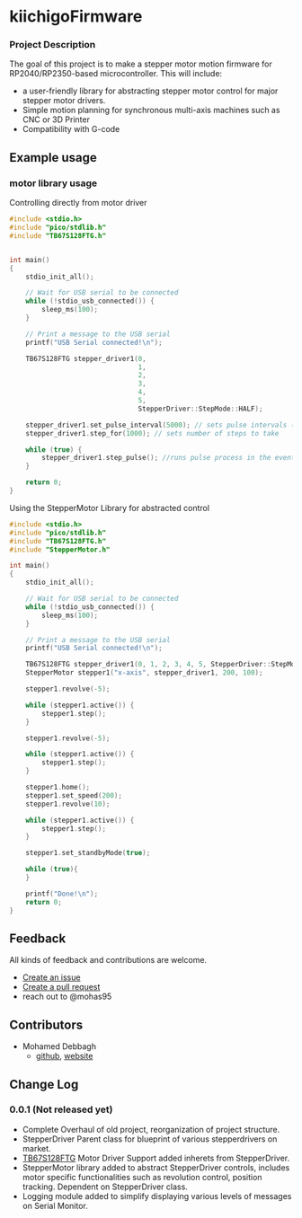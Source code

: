# kiichigoFirmware

### Project Description
The goal of this project is to make a stepper motor motion firmware for RP2040/RP2350-based microcontroller. This will include: 
- a user-friendly library for abstracting stepper motor control for major stepper motor drivers.
- Simple motion planning for synchronous multi-axis machines such as CNC or 3D Printer
- Compatibility with G-code

## Example usage
### motor library usage

Controlling directly from motor driver
``` cpp
#include <stdio.h>
#include "pico/stdlib.h"
#include "TB67S128FTG.h"


int main()
{
    stdio_init_all();

    // Wait for USB serial to be connected
    while (!stdio_usb_connected()) {
        sleep_ms(100);
    }

    // Print a message to the USB serial
    printf("USB Serial connected!\n");

    TB67S128FTG stepper_driver1(0, 
                                1, 
                                2, 
                                3, 
                                4, 
                                5, 
                                StepperDriver::StepMode::HALF);

    stepper_driver1.set_pulse_interval(5000); // sets pulse intervals (speed) in microseconds
    stepper_driver1.step_for(1000); // sets number of steps to take

    while (true) {
        stepper_driver1.step_pulse(); //runs pulse process in the event loop for parralelism
    }

    return 0;
}
```

Using the StepperMotor Library for abstracted control
``` cpp
#include <stdio.h>
#include "pico/stdlib.h"
#include "TB67S128FTG.h"
#include "StepperMotor.h"

int main()
{
    stdio_init_all();

    // Wait for USB serial to be connected
    while (!stdio_usb_connected()) {
        sleep_ms(100);
    }

    // Print a message to the USB serial
    printf("USB Serial connected!\n");

    TB67S128FTG stepper_driver1(0, 1, 2, 3, 4, 5, StepperDriver::StepMode::HALF);
    StepperMotor stepper1("x-axis", stepper_driver1, 200, 100);

    stepper1.revolve(-5);

    while (stepper1.active()) {
        stepper1.step();
    }

    stepper1.revolve(-5);

    while (stepper1.active()) {
        stepper1.step();
    }

    stepper1.home();
    stepper1.set_speed(200);
    stepper1.revolve(10);

    while (stepper1.active()) {
        stepper1.step();
    }

    stepper1.set_standbyMode(true);

    while (true){
    }

    printf("Done!\n");
    return 0;
}
```


## Feedback
All kinds of feedback and contributions are welcome.
- [Create an issue](https://github.com/mohas95/kiichigoFirmware/issues)
- [Create a pull request](https://github.com/mohas95/kiichigoFirmware/pulls)
- reach out to @mohas95

## Contributors
- Mohamed Debbagh
    - [github](https://github.com/mohas05/), [website](https://mohas95.github.io/)

## Change Log
### 0.0.1 (Not released yet)
- Complete Overhaul of old project, reorganization of project structure.
- StepperDriver Parent class for blueprint of various stepperdrivers on market.
- [TB67S128FTG](https://www.pololu.com/product/2998) Motor Driver Support added inherets from StepperDriver.
- StepperMotor library added to abstract StepperDriver controls, includes motor specific functionalities such as revolution control, position tracking. Dependent on StepperDriver class. 
- Logging module added to simplify displaying various levels of messages on Serial Monitor.